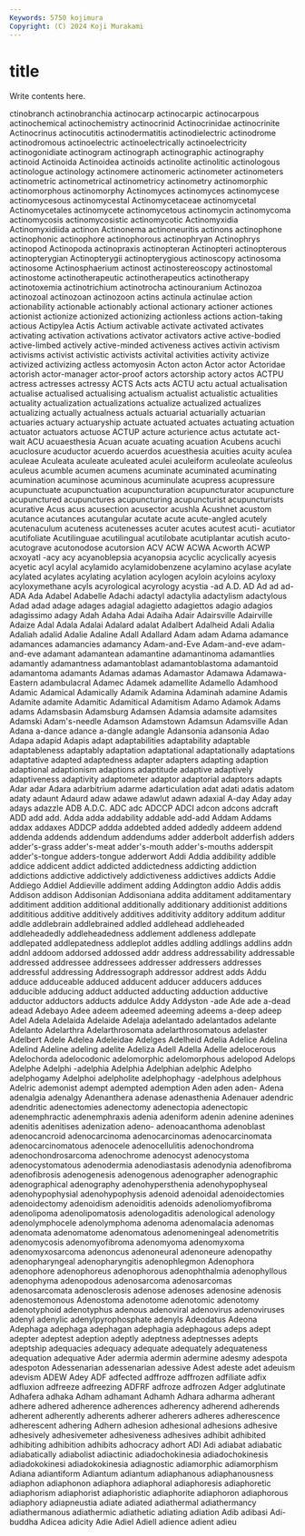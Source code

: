 ```yaml
---
Keywords: 5750 kojimura
Copyright: (C) 2024 Koji Murakami
---
```


# title

Write contents here.



ctinobranch actinobranchia actinocarp actinocarpic
actinocarpous actinochemical actinochemistry actinocrinid Actinocrinidae actinocrinite Actinocrinus actinocutitis actinodermatitis actinodielectric
actinodrome actinodromous actinoelectric actinoelectrically actinoelectricity actinogonidiate actinogram actinograph actinographic actinography
actinoid Actinoida Actinoidea actinoids actinolite actinolitic actinologous actinologue actinology actinomere
actinomeric actinometer actinometers actinometric actinometrical actinometricy actinometry actinomorphic actinomorphous actinomorphy
Actinomyces actinomyces actinomycese actinomycesous actinomycestal Actinomycetaceae actinomycetal Actinomycetales actinomycete actinomycetous
actinomycin actinomycoma actinomycosis actinomycosistic actinomycotic Actinomyxidia Actinomyxidiida actinon Actinonema actinoneuritis
actinons actinophone actinophonic actinophore actinophorous actinophryan Actinophrys actinopod Actinopoda actinopraxis
actinopteran Actinopteri actinopterous actinopterygian Actinopterygii actinopterygious actinoscopy actinosoma actinosome Actinosphaerium
actinost actinostereoscopy actinostomal actinostome actinotherapeutic actinotherapeutics actinotherapy actinotoxemia actinotrichium actinotrocha
actinouranium Actinozoa actinozoal actinozoan actinozoon actins actinula actinulae action actionability
actionable actionably actional actionary actioner actiones actionist actionize actionized actionizing
actionless actions action-taking actious Actipylea Actis Actium activable activate activated
activates activating activation activations activator activators active active-bodied active-limbed actively
active-minded activeness actives activin activism activisms activist activistic activists activital
activities activity activize activized activizing actless actomyosin Acton acton Actor
actor Actoridae actorish actor-manager actor-proof actors actorship actory actos ACTPU
actress actresses actressy ACTS Acts acts ACTU actu actual actualisation
actualise actualised actualising actualism actualist actualistic actualities actuality actualization actualizations
actualize actualized actualizes actualizing actually actualness actuals actuarial actuarially actuarian
actuaries actuary actuaryship actuate actuated actuates actuating actuation actuator actuators
actuose ACTUP acture acturience actus actutate act-wait ACU acuaesthesia Acuan
acuate acuating acuation Acubens acuchi acuclosure acuductor acuerdo acuerdos acuesthesia
acuities acuity aculea aculeae Aculeata aculeate aculeated aculei aculeiform aculeolate
aculeolus aculeus acumble acumen acumens acuminate acuminated acuminating acumination acuminose
acuminous acuminulate acupress acupressure acupunctuate acupunctuation acupuncturation acupuncturator acupuncture acupunctured
acupunctures acupuncturing acupuncturist acupuncturists acurative Acus acus acusection acusector acushla
Acushnet acustom acutance acutances acutangular acutate acute acute-angled acutely acutenaculum
acuteness acutenesses acuter acutes acutest acuti- acutiator acutifoliate Acutilinguae acutilingual
acutilobate acutiplantar acutish acuto- acutograve acutonodose acutorsion ACV ACW ACWA
Acworth ACWP acxoyatl -acy acy acyanoblepsia acyanopsia acyclic acyclically acyesis
acyetic acyl acylal acylamido acylamidobenzene acylamino acylase acylate acylated acylates
acylating acylation acylogen acyloin acyloins acyloxy acyloxymethane acyls acyrological acyrology
acystia -ad A.D. AD Ad ad ad- ADA Ada Adabel
Adabelle Adachi adactyl adactylia adactylism adactylous Adad adad adage adages
adagial adagietto adagiettos adagio adagios adagissimo adagy Adah Adaha Adai
Adaiha Adair Adairsville Adairville Adaize Adal Adala Adalai Adalard adalat
Adalbert Adalheid Adali Adalia Adaliah adalid Adalie Adaline Adall Adallard
Adam adam Adama adamance adamances adamancies adamancy Adam-and-Eve Adam-and-eve adam-and-eve
adamant adamantean adamantine adamantinoma adamantlies adamantly adamantness adamantoblast adamantoblastoma adamantoid
adamantoma adamants Adamas adamas Adamastor Adamawa Adamawa-Eastern adambulacral Adamec Adamek
adamellite Adamello Adamhood Adamic Adamical Adamically Adamik Adamina Adaminah adamine
Adamis Adamite adamite Adamitic Adamitical Adamitism Adamo Adamok Adams adams
Adamsbasin Adamsburg Adamsen Adamsia adamsite adamsites Adamski Adam's-needle Adamson Adamstown
Adamsun Adamsville Adan Adana a-dance adance a-dangle adangle Adansonia adansonia
Adao Adapa adapid Adapis adapt adaptabilities adaptability adaptable adaptableness adaptably
adaptation adaptational adaptationally adaptations adaptative adapted adaptedness adapter adapters adapting
adaption adaptional adaptionism adaptions adaptitude adaptive adaptively adaptiveness adaptivity adaptometer
adaptor adaptorial adaptors adapts Adar adar Adara adarbitrium adarme adarticulation
adat adati adatis adatom adaty adaunt Adaurd adaw adawe adawlut
adawn adaxial A-day Aday aday adays adazzle ADB A.D.C. ADC
adc ADCCP ADCI adcon adcons adcraft ADD add add. Adda
adda addability addable add-add Addam Addams addax addaxes ADDCP addda
addebted added addedly addeem addend addenda addends addendum addendums adder
adderbolt adderfish adders adder's-grass adder's-meat adder's-mouth adder's-mouths adderspit adder's-tongue adders-tongue
adderwort Addi Addia addibility addible addice addicent addict addicted addictedness
addicting addiction addictions addictive addictively addictiveness addictives addicts Addie Addiego
Addiel Addieville addiment adding Addington addio Addis addis Addison addison
Addisonian Addisoniana addita additament additamentary additiment addition additional additionally additionary
additionist additions addititious additive additively additives additivity additory additum additur
addle addlebrain addlebrained addled addlehead addleheaded addleheadedly addleheadedness addlement addleness
addlepate addlepated addlepatedness addleplot addles addling addlings addlins addn addnl
addoom addorsed addossed addr address addressability addressable addressed addressee addressees
addresser addressers addresses addressful addressing Addressograph addressor addrest adds Addu
adduce adduceable adduced adducent adducer adducers adduces adducible adducing adduct
adducted adducting adduction adductive adductor adductors adducts addulce Addy Addyston
-ade Ade ade a-dead adead Adebayo Adee adeem adeemed adeeming
adeems a-deep adeep Adel Adela Adelaida Adelaide Adelaja adelantado adelantados
adelante Adelanto Adelarthra Adelarthrosomata adelarthrosomatous adelaster Adelbert Adele Adelea Adeleidae
Adelges Adelheid Adelia Adelice Adelina Adelind Adeline adeling adelite Adeliza
Adell Adella Adelle adelocerous Adelochorda adelocodonic adelomorphic adelomorphous adelopod Adelops
Adelphe Adelphi -adelphia Adelphia Adelphian adelphic Adelpho adelphogamy Adelphoi adelpholite
adelphophagy -adelphous adelphous Adelric ademonist adempt adempted ademption Aden aden
aden- Adena adenalgia adenalgy Adenanthera adenase adenasthenia Adenauer adendric adendritic
adenectomies adenectomy adenectopia adenectopic adenemphractic adenemphraxis adenia adeniform adenin adenine
adenines adenitis adenitises adenization adeno- adenoacanthoma adenoblast adenocancroid adenocarcinoma adenocarcinomas
adenocarcinomata adenocarcinomatous adenocele adenocellulitis adenochondroma adenochondrosarcoma adenochrome adenocyst adenocystoma adenocystomatous
adenodermia adenodiastasis adenodynia adenofibroma adenofibrosis adenogenesis adenogenous adenographer adenographic adenographical
adenography adenohypersthenia adenohypophyseal adenohypophysial adenohypophysis adenoid adenoidal adenoidectomies adenoidectomy adenoidism
adenoiditis adenoids adenoliomyofibroma adenolipoma adenolipomatosis adenologaditis adenological adenology adenolymphocele adenolymphoma
adenoma adenomalacia adenomas adenomata adenomatome adenomatous adenomeningeal adenometritis adenomycosis adenomyofibroma
adenomyoma adenomyxoma adenomyxosarcoma adenoncus adenoneural adenoneure adenopathy adenopharyngeal adenopharyngitis adenophlegmon
Adenophora adenophore adenophoreus adenophorous adenophthalmia adenophyllous adenophyma adenopodous adenosarcoma adenosarcomas
adenosarcomata adenosclerosis adenose adenoses adenosine adenosis adenostemonous Adenostoma adenotome adenotomic
adenotomy adenotyphoid adenotyphus adenous adenoviral adenovirus adenoviruses adenyl adenylic adenylpyrophosphate
adenyls Adeodatus Adeona Adephaga adephaga adephagan adephagia adephagous adeps adept
adepter adeptest adeption adeptly adeptness adeptnesses adepts adeptship adequacies adequacy
adequate adequately adequateness adequation adequative Ader adermia adermin adermine adesmy
adespota adespoton Adessenarian adessenarian adessive Adest adeste adet adeuism adevism
ADEW Adey ADF adfected adffroze adffrozen adfiliate adfix adfluxion adfreeze
adfreezing ADFRF adfroze adfrozen Adger adglutinate Adhafera adhaka Adham adhamant
Adhamh Adhara adharma adherant adhere adhered adherence adherences adherency adherend
adherends adherent adherently adherents adherer adherers adheres adherescence adherescent adhering
Adhern adhesion adhesional adhesions adhesive adhesively adhesivemeter adhesiveness adhesives adhibit
adhibited adhibiting adhibition adhibits adhocracy adhort ADI Adi adiabat adiabatic
adiabatically adiabolist adiactinic adiadochokinesia adiadochokinesis adiadokokinesi adiadokokinesia adiagnostic adiamorphic adiamorphism
Adiana adiantiform Adiantum adiantum adiaphanous adiaphanousness adiaphon adiaphonon adiaphora adiaphoral
adiaphoresis adiaphoretic adiaphorism adiaphorist adiaphoristic adiaphorite adiaphoron adiaphorous adiaphory adiapneustia
adiate adiated adiathermal adiathermancy adiathermanous adiathermic adiathetic adiating adiation Adib
adibasi Adi-buddha Adicea adicity Adie Adiel Adiell adience adient adieu

